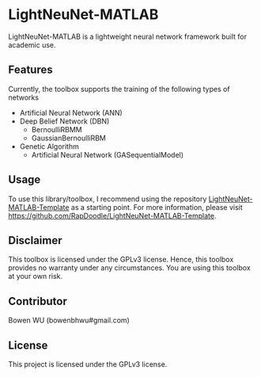 # LightNeuNet-MATLAB
LightNeuNet-MATLAB is a lightweight neural network framework built for academic use.

## Features
Currently, the toolbox supports the training of the following types of networks
- Artificial Neural Network (ANN)
- Deep Belief Network (DBN)
  - BernoulliRBMM
  - GaussianBernoulliRBM
- Genetic Algorithm
  - Artificial Neural Network (GASequentialModel)

## Usage
To use this library/toolbox, I recommend using the repository [LightNeuNet-MATLAB-Template](https://github.com/RapDoodle/LightNeuNet-MATLAB-Template) as a starting point. For more information, please visit https://github.com/RapDoodle/LightNeuNet-MATLAB-Template.

## Disclaimer
This toolbox is licensed under the GPLv3 license. Hence, this toolbox provides no warranty under any circumstances. You are using this toolbox at your own risk.

## Contributor
Bowen WU (bowenbhwu#gmail.com)

## License 
This project is licensed under the GPLv3 license.